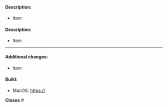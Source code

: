 #### Description:
* Item

#### Description:
* Item

---

#### Additional changes:
* Item

#### Build:
* MacOS: [https://](url)


**Closes** #
